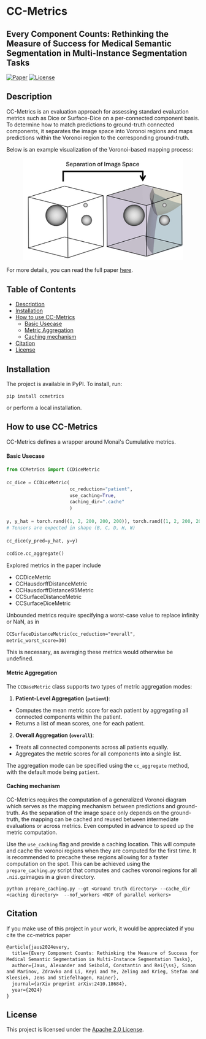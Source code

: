 # CC-Metrics
## Every Component Counts: Rethinking the Measure of Success for Medical Semantic Segmentation in Multi-Instance Segmentation Tasks

[![Paper](https://img.shields.io/badge/PDF-Paper-green.svg)](https://arxiv.org/pdf/2410.18684) [![License](https://img.shields.io/badge/License-Apache_2.0-blue.svg)](LICENSE)

## Description
CC-Metrics is an evaluation approach for assessing standard evaluation metrics such as Dice or Surface-Dice on a per-connected component basis. To determine how to match predictions to ground-truth connected components, it separates the image space into Voronoi regions and maps predictions within the Voronoi region to the corresponding ground-truth.

Below is an example visualization of the Voronoi-based mapping process:

<div align="center">
  <img src="resources/title_fig.jpg" alt="Voronoi Mapping Example" style="max-height: 200pt; width: auto;">
</div>

For more details, you can read the full paper [here](https://arxiv.org/pdf/2410.18684).

## Table of Contents

- [Description](#description)
- [Installation](#installation)
- [How to use CC-Metrics](#how-to-use-cc-metrics)
  - [Basic Usecase](#basic-usecase)
  - [Metric Aggregation](#metric-aggregation)
  - [Caching mechanism](#caching-mechanism)
- [Citation](#citation)
- [License](#license)

## Installation

The project is available in PyPI. To install, run:

```pip install ccmetrics```

or perform a local installation.

## How to use CC-Metrics
CC-Metrics defines a wrapper around Monai's Cumulative metrics.

#### Basic Usecase

```python
from CCMetrics import CCDiceMetric

cc_dice = CCDiceMetric(
                       cc_reduction="patient",
                       use_caching=True,
                       caching_dir=".cache"
                       )

y, y_hat = torch.rand((1, 2, 200, 200, 200)), torch.rand((1, 2, 200, 200, 200))
# Tensors are expected in shape (B, C, D, H, W)

cc_dice(y_pred=y_hat, y=y)

ccdice.cc_aggregate()
```
Explored metrics in the paper include
- CCDiceMetric
- CCHausdorffDistanceMetric
- CCHausdorffDistance95Metric
- CCSurfaceDistanceMetric
- CCSurfaceDiceMetric

Unbounded metrics require specifying a worst-case value to replace infinity or NaN, as in

```CCSurfaceDistanceMetric(cc_reduction="overall",  metric_worst_score=30)```

This is necessary, as averaging these metrics would otherwise be undefined.

#### Metric Aggregation

The `CCBaseMetric` class supports two types of metric aggregation modes:

1. **Patient-Level Aggregation (`patient`)**:
  - Computes the mean metric score for each patient by aggregating all connected components within the patient.
  - Returns a list of mean scores, one for each patient.

2. **Overall Aggregation (`overall`)**:
  - Treats all connected components across all patients equally.
  - Aggregates the metric scores for all components into a single list.

The aggregation mode can be specified using the `cc_aggregate` method, with the default mode being `patient`.

#### Caching mechanism
CC-Metrics requires the computation of a generalized Voronoi diagram which serves as the mapping mechanism between predictions and ground-truth. As the separation of the image space only depends on the ground-truth, the mapping can be cached and reused between intermediate evaluations or across metrics. Even computed in advance to speed up the metric computation.

Use the ```use_caching``` flag and provide a caching location. This will compute and cache the voronoi regions when they are computed for the first time. It is recommended to precache these regions allowing for a faster computation on the spot. This can be achieved using the
```prepare_caching.py``` script that computes and caches voronoi regions for all ```.nii.gz```images in a given directory.

```
python prepare_caching.py --gt <Ground truth directory> --cache_dir <caching directory>  --nof_workers <NOF of parallel workers>
```


## Citation

If you make use of this project in your work, it would be appreciated if you cite the cc-metrics paper
```
@article{jaus2024every,
  title={Every Component Counts: Rethinking the Measure of Success for Medical Semantic Segmentation in Multi-Instance Segmentation Tasks},
  author={Jaus, Alexander and Seibold, Constantin and Rei{\ss}, Simon and Marinov, Zdravko and Li, Keyi and Ye, Zeling and Krieg, Stefan and Kleesiek, Jens and Stiefelhagen, Rainer},
  journal={arXiv preprint arXiv:2410.18684},
  year={2024}
}
```

## License

This project is licensed under the [Apache 2.0 License](LICENSE).
